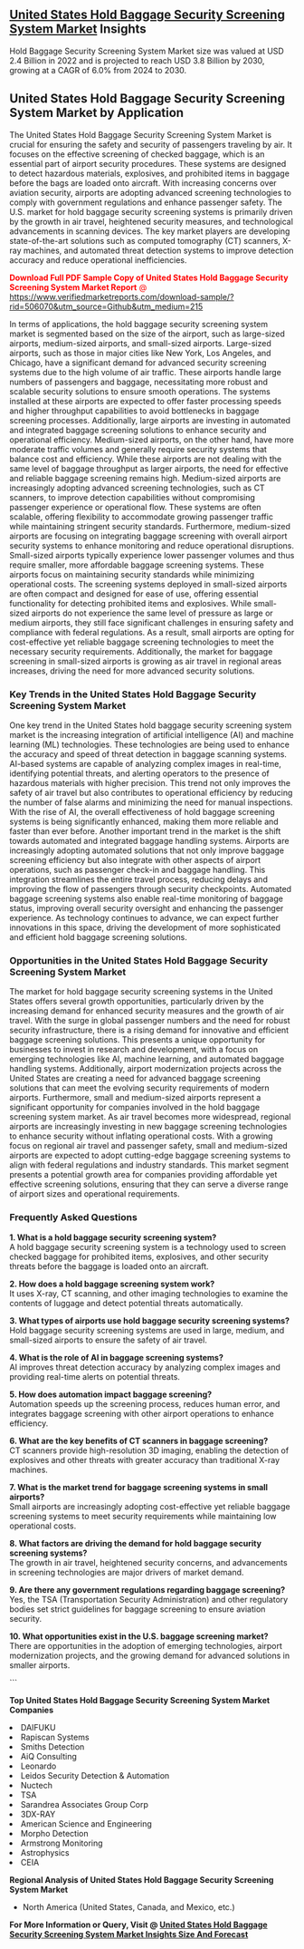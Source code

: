 <h2><a href="https://www.verifiedmarketreports.com/download-sample/?rid=506070&amp;utm_source=Github&amp;utm_medium=215" target="_blank">United States Hold Baggage Security Screening System Market</a> Insights</h2><p>Hold Baggage Security Screening System Market size was valued at USD 2.4 Billion in 2022 and is projected to reach USD 3.8 Billion by 2030, growing at a CAGR of 6.0% from 2024 to 2030.</p><p> <h2>United States Hold Baggage Security Screening System Market by Application</h2> <p>The United States Hold Baggage Security Screening System Market is crucial for ensuring the safety and security of passengers traveling by air. It focuses on the effective screening of checked baggage, which is an essential part of airport security procedures. These systems are designed to detect hazardous materials, explosives, and prohibited items in baggage before the bags are loaded onto aircraft. With increasing concerns over aviation security, airports are adopting advanced screening technologies to comply with government regulations and enhance passenger safety. The U.S. market for hold baggage security screening systems is primarily driven by the growth in air travel, heightened security measures, and technological advancements in scanning devices. The key market players are developing state-of-the-art solutions such as computed tomography (CT) scanners, X-ray machines, and automated threat detection systems to improve detection accuracy and reduce operational inefficiencies. <p><span class=""><span style="color: #ff0000;"><strong>Download Full PDF Sample Copy of United States Hold Baggage Security Screening System Market Report</strong> @ </span><a href="https://www.verifiedmarketreports.com/download-sample/?rid=506070&amp;utm_source=Github&amp;utm_medium=215" target="_blank">https://www.verifiedmarketreports.com/download-sample/?rid=506070&amp;utm_source=Github&amp;utm_medium=215</a></span></p></p> <p>In terms of applications, the hold baggage security screening system market is segmented based on the size of the airport, such as large-sized airports, medium-sized airports, and small-sized airports. Large-sized airports, such as those in major cities like New York, Los Angeles, and Chicago, have a significant demand for advanced security screening systems due to the high volume of air traffic. These airports handle large numbers of passengers and baggage, necessitating more robust and scalable security solutions to ensure smooth operations. The systems installed at these airports are expected to offer faster processing speeds and higher throughput capabilities to avoid bottlenecks in baggage screening processes. Additionally, large airports are investing in automated and integrated baggage screening solutions to enhance security and operational efficiency. Medium-sized airports, on the other hand, have more moderate traffic volumes and generally require security systems that balance cost and efficiency. While these airports are not dealing with the same level of baggage throughput as larger airports, the need for effective and reliable baggage screening remains high. Medium-sized airports are increasingly adopting advanced screening technologies, such as CT scanners, to improve detection capabilities without compromising passenger experience or operational flow. These systems are often scalable, offering flexibility to accommodate growing passenger traffic while maintaining stringent security standards. Furthermore, medium-sized airports are focusing on integrating baggage screening with overall airport security systems to enhance monitoring and reduce operational disruptions. Small-sized airports typically experience lower passenger volumes and thus require smaller, more affordable baggage screening systems. These airports focus on maintaining security standards while minimizing operational costs. The screening systems deployed in small-sized airports are often compact and designed for ease of use, offering essential functionality for detecting prohibited items and explosives. While small-sized airports do not experience the same level of pressure as large or medium airports, they still face significant challenges in ensuring safety and compliance with federal regulations. As a result, small airports are opting for cost-effective yet reliable baggage screening technologies to meet the necessary security requirements. Additionally, the market for baggage screening in small-sized airports is growing as air travel in regional areas increases, driving the need for more advanced security solutions. <h3>Key Trends in the United States Hold Baggage Security Screening System Market</h3> <p>One key trend in the United States hold baggage security screening system market is the increasing integration of artificial intelligence (AI) and machine learning (ML) technologies. These technologies are being used to enhance the accuracy and speed of threat detection in baggage scanning systems. AI-based systems are capable of analyzing complex images in real-time, identifying potential threats, and alerting operators to the presence of hazardous materials with higher precision. This trend not only improves the safety of air travel but also contributes to operational efficiency by reducing the number of false alarms and minimizing the need for manual inspections. With the rise of AI, the overall effectiveness of hold baggage screening systems is being significantly enhanced, making them more reliable and faster than ever before. Another important trend in the market is the shift towards automated and integrated baggage handling systems. Airports are increasingly adopting automated solutions that not only improve baggage screening efficiency but also integrate with other aspects of airport operations, such as passenger check-in and baggage handling. This integration streamlines the entire travel process, reducing delays and improving the flow of passengers through security checkpoints. Automated baggage screening systems also enable real-time monitoring of baggage status, improving overall security oversight and enhancing the passenger experience. As technology continues to advance, we can expect further innovations in this space, driving the development of more sophisticated and efficient hold baggage screening solutions. <h3>Opportunities in the United States Hold Baggage Security Screening System Market</h3> <p>The market for hold baggage security screening systems in the United States offers several growth opportunities, particularly driven by the increasing demand for enhanced security measures and the growth of air travel. With the surge in global passenger numbers and the need for robust security infrastructure, there is a rising demand for innovative and efficient baggage screening solutions. This presents a unique opportunity for businesses to invest in research and development, with a focus on emerging technologies like AI, machine learning, and automated baggage handling systems. Additionally, airport modernization projects across the United States are creating a need for advanced baggage screening solutions that can meet the evolving security requirements of modern airports. Furthermore, small and medium-sized airports represent a significant opportunity for companies involved in the hold baggage screening system market. As air travel becomes more widespread, regional airports are increasingly investing in new baggage screening technologies to enhance security without inflating operational costs. With a growing focus on regional air travel and passenger safety, small and medium-sized airports are expected to adopt cutting-edge baggage screening systems to align with federal regulations and industry standards. This market segment presents a potential growth area for companies providing affordable yet effective screening solutions, ensuring that they can serve a diverse range of airport sizes and operational requirements. <h3>Frequently Asked Questions</h3> <p><strong>1. What is a hold baggage security screening system?</strong><br> A hold baggage security screening system is a technology used to screen checked baggage for prohibited items, explosives, and other security threats before the baggage is loaded onto an aircraft.</p> <p><strong>2. How does a hold baggage screening system work?</strong><br> It uses X-ray, CT scanning, and other imaging technologies to examine the contents of luggage and detect potential threats automatically.</p> <p><strong>3. What types of airports use hold baggage security screening systems?</strong><br> Hold baggage security screening systems are used in large, medium, and small-sized airports to ensure the safety of air travel.</p> <p><strong>4. What is the role of AI in baggage screening systems?</strong><br> AI improves threat detection accuracy by analyzing complex images and providing real-time alerts on potential threats.</p> <p><strong>5. How does automation impact baggage screening?</strong><br> Automation speeds up the screening process, reduces human error, and integrates baggage screening with other airport operations to enhance efficiency.</p> <p><strong>6. What are the key benefits of CT scanners in baggage screening?</strong><br> CT scanners provide high-resolution 3D imaging, enabling the detection of explosives and other threats with greater accuracy than traditional X-ray machines.</p> <p><strong>7. What is the market trend for baggage screening systems in small airports?</strong><br> Small airports are increasingly adopting cost-effective yet reliable baggage screening systems to meet security requirements while maintaining low operational costs.</p> <p><strong>8. What factors are driving the demand for hold baggage security screening systems?</strong><br> The growth in air travel, heightened security concerns, and advancements in screening technologies are major drivers of market demand.</p> <p><strong>9. Are there any government regulations regarding baggage screening?</strong><br> Yes, the TSA (Transportation Security Administration) and other regulatory bodies set strict guidelines for baggage screening to ensure aviation security.</p> <p><strong>10. What opportunities exist in the U.S. baggage screening market?</strong><br> There are opportunities in the adoption of emerging technologies, airport modernization projects, and the growing demand for advanced solutions in smaller airports.</p> ```</p><p><strong>Top United States Hold Baggage Security Screening System Market Companies</strong></p><div data-test-id=""><p><li>DAIFUKU</li><li> Rapiscan Systems</li><li> Smiths Detection</li><li> AiQ Consulting</li><li> Leonardo</li><li> Leidos Security Detection & Automation</li><li> Nuctech</li><li> TSA</li><li> Sarandrea Associates Group Corp</li><li> 3DX-RAY</li><li> American Science and Engineering</li><li> Morpho Detection</li><li> Armstrong Monitoring</li><li> Astrophysics</li><li> CEIA</li></p><div><strong>Regional Analysis of&nbsp;United States Hold Baggage Security Screening System Market</strong></div><ul><li dir="ltr"><p dir="ltr">North America&nbsp;(United States, Canada, and Mexico, etc.)</p></li></ul><p><strong>For More Information or Query, Visit @&nbsp;</strong><strong><a href="https://www.verifiedmarketreports.com/product/hold-baggage-security-screening-system-market/?utm_source=Github&amp;utm_medium=215" target="_blank">United States Hold Baggage Security Screening System Market Insights Size And Forecast</a></strong></p></div>
